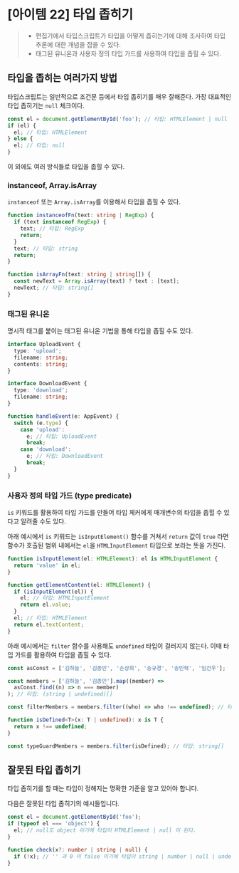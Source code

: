 # [아이템 22] 타입 좁히기

> - 편집기에서 타입스크립트가 타입을 어떻게 좁히는기에 대해 조사하여 타입 추론에 대한 개념을 잡을 수 있다.
> - 태그된 유니온과 사용자 정의 타입 가드를 사용하여 타입을 좁힐 수 있다.

## 타입을 좁히는 여러가지 방법

타입스크립트는 일반적으로 조건문 등에서 타입 좁히기를 매우 잘해준다. 가장 대표적인 타입 좁히기는 `null` 체크이다.

```ts
const el = document.getElementById('foo'); // 타입: HTMLElement | null
if (el) {
  el; // 타입: HTMLElement
} else {
  el; // 타입: null
}
```

이 외에도 여러 방식들로 타입을 좁힐 수 있다.

### instanceof, Array.isArray

`instanceof` 또는 `Array.isArray`를 이용해서 타입을 좁힐 수 있다.

```ts
function instanceofFn(text: string | RegExp) {
  if (text instanceof RegExp) {
    text; // 타입: RegExp
    return;
  }
  text; // 타입: string
  return;
}

function isArrayFn(text: string | string[]) {
  const newText = Array.isArray(text) ? text : [text];
  newText; // 타입: string[]
}
```

### 태그된 유니온

명시적 태그를 붙이는 태그된 유니온 기법을 통해 타입을 좁힐 수도 있다.

```ts
interface UploadEvent {
  type: 'upload';
  filename: string;
  contents: string;
}

interface DownloadEvent {
  type: 'download';
  filename: string;
}

function handleEvent(e: AppEvent) {
  switch (e.type) {
    case 'upload':
      e; // 타입: UploadEvent
      break;
    case 'download':
      e; // 타입: DownloadEvent
      break;
  }
}
```

### 사용자 정의 타입 가드 (type predicate)

`is` 키워드를 활용하여 타입 가드를 만들어 타입 체커에게 매개변수의 타입을 좁힐 수 있다고 알려줄 수도 있다.

아래 예시에서 `is` 키워드는 `isInputElement()` 함수를 거쳐서 `return` 값이 `true` 라면 함수가 호출된 범위 내에서는 `el`을 `HTMLInputElement` 타입으로 보라는 뜻을 가진다.

```ts
function isInputElement(el: HTMLElement): el is HTMLInputElement {
  return 'value' in el;
}

function getElementContent(el: HTMLElement) {
  if (isInputElement(el)) {
    el; // 타입: HTMLInputElement
    return el.value;
  }
  el; // 타입: HTMLElement
  return el.textContent;
}
```

아래 예시에서는 `filter` 함수를 사용해도 `undefined` 타입이 걸러지지 않는다. 이때 타입 가드를 활용하여 타입을 좁힐 수 있다.

```ts
const asConst = ['김하늘', '김종민', '손상희', '송규경', '송민혁', '임건우'];

const members = ['김하늘', '김종민'].map((member) =>
  asConst.find((n) => n === member)
); // 타입: (string | undefined)[]

const filterMembers = members.filter((who) => who !== undefined); // 타입: (string | undefined)[]

function isDefined<T>(x: T | undefined): x is T {
  return x !== undefined;
}

const typeGuardMembers = members.filter(isDefined); // 타입: string[]
```

## 잘못된 타입 좁히기

타입 좁히기를 할 때는 타입이 정해지는 명확한 기준을 알고 있어야 합니다.

다음은 잘못된 타입 좁히기의 예시들입니다.

```ts
const el = document.getElementById('foo');
if (typeof el === 'object') {
  el; // null도 object 이기에 타입이 HTMLElement | null 이 된다.
}

function check(x?: number | string | null) {
  if (!x); // '' 과 0 이 false 이기에 타입이 string | number | null | undefined 가 된다
}
```

